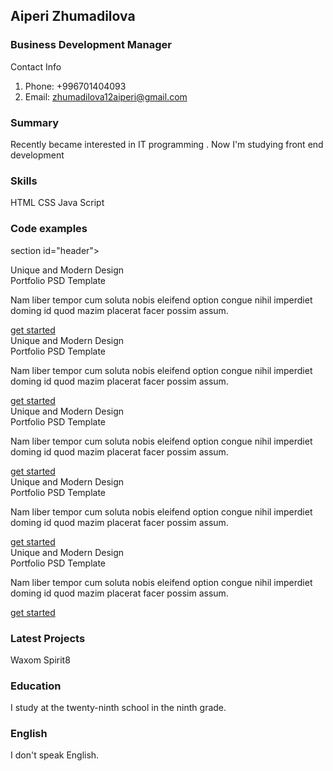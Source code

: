 ## Aiperi Zhumadilova
### Business Development Manager
Contact Info 
1. Phone: +996701404093 
2. Email: zhumadilova12aiperi@gmail.com
### Summary
Recently became interested in IT programming . 
Now I'm studying front end development
### Skills
HTML
CSS
Java Script
### Code examples
section id="header">
    <div id="header-slider" class="header_content owl-carousel owl-theme">
        <div class="justify-content-center">
            <div class="header_title1">
                Unique and Modern Design
            </div>
            <div class="header_title2">
                Portfolio PSD Template
            </div>
            <p>Nam liber tempor cum soluta nobis eleifend option congue nihil imperdiet doming id quod mazim placerat
                facer possim assum.</p>
            <a href class="header_btn">get started</a>
        </div>
        <div class="justify-content-center">
            <div class="header_title1">
                Unique and Modern Design
            </div>
            <div class="header_title2">
                Portfolio PSD Template
            </div>
            <p>Nam liber tempor cum soluta nobis eleifend option congue nihil imperdiet doming id quod mazim placerat
                facer possim assum.</p>
            <a href class="header_btn">get started</a>
        </div>
        <div class=" justify-content-center">
            <div class="header_title1">
                Unique and Modern Design
            </div>
            <div class="header_title2">
                Portfolio PSD Template
            </div>
            <p>Nam liber tempor cum soluta nobis eleifend option congue nihil imperdiet doming id quod mazim placerat
                facer possim assum.</p>
            <a href class="header_btn">get started</a>
        </div>
        <div class=" justify-content-center">
            <div class="header_title1">
                Unique and Modern Design
            </div>
            <div class="header_title2">
                Portfolio PSD Template
            </div>
            <p>Nam liber tempor cum soluta nobis eleifend option congue nihil imperdiet doming id quod mazim placerat
                facer possim assum.</p>
            <a href class="header_btn">get started</a>
        </div>
        <div class=" justify-content-center">
            <div class="header_title1">
                Unique and Modern Design
            </div>
            <div class="header_title2">
                Portfolio PSD Template
            </div>
            <p>Nam liber tempor cum soluta nobis eleifend option congue nihil imperdiet doming id quod mazim placerat
                facer possim assum.</p>
            <a href class="header_btn">get started</a>
        </div>
    </div>
</section>

### Latest Projects
Waxom
Spirit8
### Education
I study at the twenty-ninth school in the ninth grade.
### English
I don't speak English.



